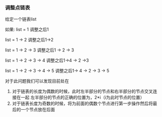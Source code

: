 ### 调整点链表

给定一个链表list

如果:
list = 1 调整之后1

list = 1 -> 2 调整之后1->2

list = 1 -> 2 -> 3 调整之后1 -> 2 -> 3

list = 1 -> 2 -> 3 -> 4 调整之后1->4 -> 2 ->3

list = 1 -> 2 -> 3 -> 4 -> 5 调整之后1-> 4 -> 2 -> 3 -> 5

对于此问题我们可以发现目前处在

1. 对于链表的长度为偶数的时候，此时左半部分的节点和右半部分的节点交叉连接在一起
左半部分的节点的正确的位置为，2*i（i为此时节点的位置）
2. 对于链表长度为奇数的时候，将为前面的偶数个节点进行第一步操作然后将最后的一个节点放在后面




